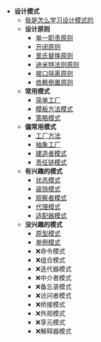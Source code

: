 - **设计模式**
	- [我是怎么学习设计模式的](md/design-pattern/我是怎么学习设计模式的.md)
	- **设计原则**
		- [单一职责原则](/md/design-pattern/6大设计原则/单一职责原则.md)
		- [开闭原则](/md/design-pattern/6大设计原则/开闭原则.md)
		- [里氏替换原则](/md/design-pattern/6大设计原则/里氏替换原则.md)
		- [迪米特法则原则](/md/design-pattern/6大设计原则/迪米特法则原则.md)
		- [接口隔离原则](/md/design-pattern/6大设计原则/接口隔离原则.md)
		- [依赖倒置原则](/md/design-pattern/6大设计原则/依赖倒置原则.md)
	- **常用模式**
		- [简单工厂](/md/design-pattern/简单工厂.md)
		- [模板方法模式](/md/design-pattern/模板方法模式.md)
		- [策略模式](/md/design-pattern/策略模式.md)
	- **偏常用模式**
		- [工厂方法](/md/design-pattern/工厂方法.md)
		- [抽象工厂](/md/design-pattern/抽象工厂.md)
		- [建造者模式](/md/design-pattern/建造者模式.md)
		- [责任链模式](/md/design-pattern/责任链模式.md)
	- **有兴趣的模式**
		- [状态模式](/md/design-pattern/状态模式.md)
		- [装饰模式](/md/design-pattern/装饰模式.md)
		- [观察者模式](/md/design-pattern/观察者模式.md)
		- [代理模式](/md/design-pattern/代理模式.md)
		- [适配器模式](/md/design-pattern/适配器模式.md)
	- **没兴趣的模式**
		- [原型模式](/md/design-pattern/原型模式.md)
		- [单例模式](/md/design-pattern/单例模式.md)
		- ❌命令模式
		- ❌组合模式
		- ❌迭代器模式
		- ❌中介者模式
		- ❌备忘录模式
		- ❌访问者模式
		- ❌桥接模式
		- ❌外观模式
		- ❌享元模式
		- ❌解释器模式